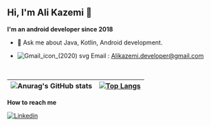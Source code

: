 ## Hi, I'm Ali Kazemi 👋


**I'm an android developer since 2018**

- 💬 Ask me about Java, Kotlin, Android development.

- ![Gmail_icon_(2020) svg](https://user-images.githubusercontent.com/73734233/157263494-e4701c01-5525-4d53-88f8-b66191a8fd98.png)   Email : Alikazemi.developer@gmail.com

<br />

|![Anurag's GitHub stats](https://github-readme-stats.vercel.app/api?username=awlrhm&show_icons=true&theme=radical)|[![Top Langs](https://github-readme-stats.vercel.app/api/top-langs/?username=awlrhm&layout=compact&show_icons=true&theme=radical)](https://github.com/anuraghazra/github-readme-stats)|
------------- | -------------

**How to reach me**


[![Linkedin](https://user-images.githubusercontent.com/73734233/157261895-b0b7c9df-297c-4b35-bd3b-614d7132f8cc.png)](https://www.linkedin.com/in/alikazemi-developer/)


